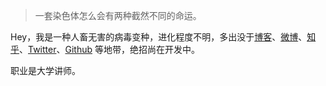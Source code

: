 > 一套染色体怎么会有两种截然不同的命运。

Hey，我是一种人畜无害的病毒变种，进化程度不明，多出没于[博客](https://freakwill.github.io)、[微博](weibo.com/心之怯)、[知乎](https://www.zhihu.com/people/WIlliam/pins/posts)、[Twitter](https://twitter.com/WilliamPython/)、[Github](http://github.com/freakwill) 等地带，绝招尚在开发中。

职业是大学讲师。
